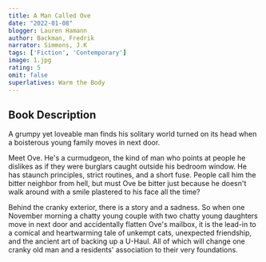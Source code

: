 ```yaml
---
title: A Man Called Ove
date: "2022-01-08"
blogger: Lauren Hamann
author: Backman, Fredrik
narrator: Simmons, J.K
tags: ['Fiction', 'Contemporary']
image: 1.jpg
rating: 5
omit: false
superlatives: Warm the Body
---
```


## Book Description

A grumpy yet loveable man finds his solitary world turned on its head when a boisterous young family moves in next door.

Meet Ove. He's a curmudgeon, the kind of man who points at people he dislikes as if they were burglars caught outside his bedroom window. He has staunch principles, strict routines, and a short fuse. People call him the bitter neighbor from hell, but must Ove be bitter just because he doesn't walk around with a smile plastered to his face all the time?

Behind the cranky exterior, there is a story and a sadness. So when one November morning a chatty young couple with two chatty young daughters move in next door and accidentally flatten Ove's mailbox, it is the lead-in to a comical and heartwarming tale of unkempt cats, unexpected friendship, and the ancient art of backing up a U-Haul. All of which will change one cranky old man and a residents' association to their very foundations.